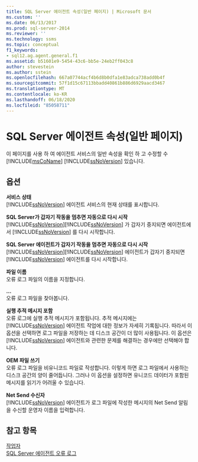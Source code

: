 ```yaml
---
title: SQL Server 에이전트 속성(일반 페이지) | Microsoft 문서
ms.custom: ''
ms.date: 06/13/2017
ms.prod: sql-server-2014
ms.reviewer: ''
ms.technology: ssms
ms.topic: conceptual
f1_keywords:
- sql12.ag.agent.general.f1
ms.assetid: b51601e9-5454-43c6-bb5e-24eb2ff043c8
author: stevestein
ms.author: sstein
ms.openlocfilehash: 667a07744acf4b6d8b0dfa1e83adca738add0b4f
ms.sourcegitcommit: 57f1d15c67113bbadd40861b886d6929aacd3467
ms.translationtype: MT
ms.contentlocale: ko-KR
ms.lasthandoff: 06/18/2020
ms.locfileid: "85058711"
---
```

# <a name="sql-server-agent-properties-general-page"></a>SQL Server 에이전트 속성(일반 페이지)
  이 페이지를 사용 하 여 에이전트 서비스의 일반 속성을 확인 하 고 수정할 수 [!INCLUDE[msCoName](../../includes/msconame-md.md)] [!INCLUDE[ssNoVersion](../../includes/ssnoversion-md.md)] 있습니다.  
  
## <a name="options"></a>옵션  
 **서비스 상태**  
 [!INCLUDE[ssNoVersion](../../includes/ssnoversion-md.md)] 에이전트 서비스의 현재 상태를 표시합니다.  
  
 **SQL Server가 갑자기 작동을 멈추면 자동으로 다시 시작**  
 [!INCLUDE[ssNoVersion](../../includes/ssnoversion-md.md)][!INCLUDE[ssNoVersion](../../includes/ssnoversion-md.md)] 가 갑자기 중지되면 에이전트에서 [!INCLUDE[ssNoVersion](../../includes/ssnoversion-md.md)] 를 다시 시작합니다.  
  
 **SQL Server 에이전트가 갑자기 작동을 멈추면 자동으로 다시 시작**  
 [!INCLUDE[ssNoVersion](../../includes/ssnoversion-md.md)][!INCLUDE[ssNoVersion](../../includes/ssnoversion-md.md)] 에이전트가 갑자기 중지되면 [!INCLUDE[ssNoVersion](../../includes/ssnoversion-md.md)] 에이전트를 다시 시작합니다.  
  
 **파일 이름**  
 오류 로그 파일의 이름을 지정합니다.  
  
 **...**  
 오류 로그 파일을 찾아봅니다.  
  
 **실행 추적 메시지 포함**  
 오류 로그에 실행 추적 메시지가 포함됩니다. 추적 메시지에는 [!INCLUDE[ssNoVersion](../../includes/ssnoversion-md.md)] 에이전트 작업에 대한 정보가 자세히 기록됩니다. 따라서 이 옵션을 선택하면 로그 파일을 저장하는 데 디스크 공간이 더 많이 사용됩니다. 이 옵션은 [!INCLUDE[ssNoVersion](../../includes/ssnoversion-md.md)] 에이전트와 관련한 문제를 해결하는 경우에만 선택해야 합니다.  
  
 **OEM 파일 쓰기**  
 오류 로그 파일을 비유니코드 파일로 작성합니다. 이렇게 하면 로그 파일에서 사용하는 디스크 공간의 양이 줄어듭니다. 그러나 이 옵션을 설정하면 유니코드 데이터가 포함된 메시지를 읽기가 어려울 수 있습니다.  
  
 **Net Send 수신자**  
 [!INCLUDE[ssNoVersion](../../includes/ssnoversion-md.md)] 에이전트가 로그 파일에 작성한 메시지의 Net Send 알림을 수신할 운영자 이름을 입력합니다.  
  
## <a name="see-also"></a>참고 항목  
 [작업자](operators.md)   
 [SQL Server 에이전트 오류 로그](sql-server-agent-error-log.md)  
  
  
